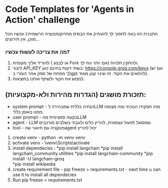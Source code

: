 # Code Templates for 'Agents in Action' challenge
התבנית הזו באה לחסוך לך להעתיק את הבסיס מהדוקומנטציה הרשמית:) עכשיו הכל מוכן, אין תירוצים...

### מה את צריכה לעשות עכשיו?
1. להוריד אליך מקומית ( או לבצע Fork אם יותר נוח לך) ולהתקין תלויות.
3. ליצור API_KEY בשתי דקות בחינם כאן: https://console.groq.com/keys (אם יש לך מפתח של ספק אחר העזרי בgpt להתאים את הקוד. זה שינוי קטן מאוד).
4. לממש את הקוד ולשתף אותנו בתוצאות.

## תזכורת מושגים (הגדרות מהירות ולא-מקצועיות):
- system prompt - הנחיה כללית שמבהירה לLLM מהו תפקידו הנוכחי ומה מצופה ממנו באופן כללי.
- user prompt - בקשה ספציפית מהLLM
- agent - LLM שמסוגל לפעול עצמאית, להריץ כלים ולעבוד בשלבים מורכבים.
- tool - פונקציה עם תיאור שהagent יכול להריץ


1. create venv - python -m venv venv
2. activate venv - \venv\Scripts\activate
3. install dependecies :
*pip install langchain
*pip install langchain_community.utilities
*pip install langchain-community
*pip install -U langchain-groq   
*pip install wikipedia   
4. create requirement file -   pip freeze > requirements.txt - next time u can use it to install all dependecies
5. Run   pip freeze > requirements.txt

